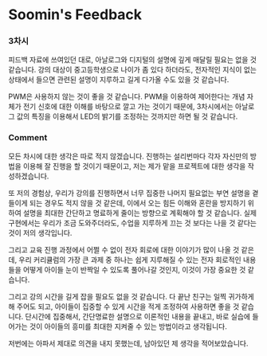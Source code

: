 # Soomin's Feedback

### 3차시
피드백 자료에 쓰여있던 대로, 아날로그와 디지털의 설명에 깊게 매달릴 필요는 없을 것 같습니다. 강의 대상이 중고등학생으로 나이가 좀 있다 하더라도, 전자적인 지식이 없는 상태에서 들으면 관련된 설명이 지루하고 길게 다가올 수도 있을 것 같습니다.

PWM은 사용하지 않는 것이 좋을 것 같습니다. PWM을 이용하여 제어한다는 개념 자체가 전기 신호에 대한 이해를 바탕으로 깔고 가는 것이기 때문에, 3차시에서는 아날로그 값의 특징을 이용해서 LED의 밝기를 조정하는 것까지만 하면 될 것 같습니다.

### Comment

모든 차시에 대한 생각은 따로 적지 않겠습니다. 진행하는 설리번마다 각자 자신만의 방법을 이용해 잘 진행을 할 것이기 때문이고, 저는 제가 맡을 프로젝트에 대한 생각을 작성하겠습니다.

 또 저의 경험상, 우리가 강의를 진행하면서 너무 집중한 나머지 필요없는 부연 설명을 곁들이게 되는 경우도 적지 않을 것 같은데, 이에서 오는 힘든 이해와 혼란을 방지하기 위하여 설명을 최대한 간단하고 명료하게 줄이는 방향으로 계획해야 할 것 같습니다. 실제 구현에서는 우리가 조금 도와주더라도, 수업을 지루하게 끄는 것 보다는 나을 것 같다는 것이 저의 생각입니다.

그리고 교육 진행 과정에서 어쩔 수 없이 전자 회로에 대한 이야기가 많이 나올 것 같은데, 우리 커리큘럼의 가장 큰 과제 중 하나는 쉽게 지루해질 수 있는 전자 회로적인 내용들을 어떻게 아이들 눈이 반짝일 수 있도록 풀어나갈 것인지, 이것이 가장 중요한 것 같습니다.

그리고 강의 시간을 길게 잡을 필요도 없을 것 같습니다. 다 끝난 친구는 일찍 귀가하게 해 주어도 되고, 아이들이 집중할 수 있게 시간을 적게 조정하여 사용하면 좋을 것 같습니다. 단시간에 집중해서, 간단명료한 설명으로 이론적인 내용을 끝내고, 바로 실습에 들어가는 것이 아이들의 흥미를 최대한 지켜줄 수 있는 방법이라고 생각됩니다.

저번에는 아파서 제대로 의견을 내지 못했는데, 남아있던 제 생각을 적어보았습니다.
